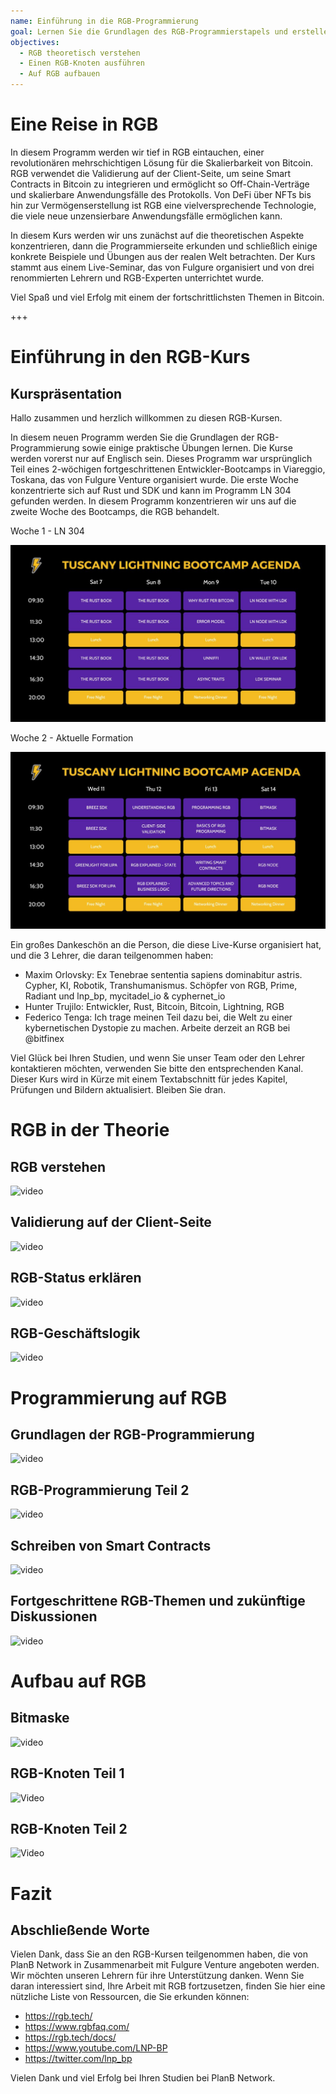 ```yaml
---
name: Einführung in die RGB-Programmierung
goal: Lernen Sie die Grundlagen des RGB-Programmierstapels und erstellen Sie Ihre ersten RGB-Anwendungen
objectives:
  - RGB theoretisch verstehen
  - Einen RGB-Knoten ausführen
  - Auf RGB aufbauen
---
```


# Eine Reise in RGB

In diesem Programm werden wir tief in RGB eintauchen, einer revolutionären mehrschichtigen Lösung für die Skalierbarkeit von Bitcoin. RGB verwendet die Validierung auf der Client-Seite, um seine Smart Contracts in Bitcoin zu integrieren und ermöglicht so Off-Chain-Verträge und skalierbare Anwendungsfälle des Protokolls. Von DeFi über NFTs bis hin zur Vermögenserstellung ist RGB eine vielversprechende Technologie, die viele neue unzensierbare Anwendungsfälle ermöglichen kann.

In diesem Kurs werden wir uns zunächst auf die theoretischen Aspekte konzentrieren, dann die Programmierseite erkunden und schließlich einige konkrete Beispiele und Übungen aus der realen Welt betrachten. Der Kurs stammt aus einem Live-Seminar, das von Fulgure organisiert und von drei renommierten Lehrern und RGB-Experten unterrichtet wurde.

Viel Spaß und viel Erfolg mit einem der fortschrittlichsten Themen in Bitcoin.

+++

# Einführung in den RGB-Kurs

## Kurspräsentation

Hallo zusammen und herzlich willkommen zu diesen RGB-Kursen.

In diesem neuen Programm werden Sie die Grundlagen der RGB-Programmierung sowie einige praktische Übungen lernen. Die Kurse werden vorerst nur auf Englisch sein. Dieses Programm war ursprünglich Teil eines 2-wöchigen fortgeschrittenen Entwickler-Bootcamps in Viareggio, Toskana, das von Fulgure Venture organisiert wurde. Die erste Woche konzentrierte sich auf Rust und SDK und kann im Programm LN 304 gefunden werden. In diesem Programm konzentrieren wir uns auf die zweite Woche des Bootcamps, die RGB behandelt.

Woche 1 - LN 304

![image](assets/image/1.jpg)

Woche 2 - Aktuelle Formation

![image](assets/image/2.jpg)

Ein großes Dankeschön an die Person, die diese Live-Kurse organisiert hat, und die 3 Lehrer, die daran teilgenommen haben:

- Maxim Orlovsky: Ex Tenebrae sententia sapiens dominabitur astris. Cypher, KI, Robotik, Transhumanismus. Schöpfer von RGB, Prime, Radiant und lnp_bp, mycitadel_io & cyphernet_io
- Hunter Trujilo: Entwickler, Rust, Bitcoin, Bitcoin, Lightning, RGB
- Federico Tenga: Ich trage meinen Teil dazu bei, die Welt zu einer kybernetischen Dystopie zu machen. Arbeite derzeit an RGB bei @bitfinex

Viel Glück bei Ihren Studien, und wenn Sie unser Team oder den Lehrer kontaktieren möchten, verwenden Sie bitte den entsprechenden Kanal. Dieser Kurs wird in Kürze mit einem Textabschnitt für jedes Kapitel, Prüfungen und Bildern aktualisiert. Bleiben Sie dran.

# RGB in der Theorie

## RGB verstehen

![video](https://youtu.be/AF2XbifPGXM)

## Validierung auf der Client-Seite

![video](https://youtu.be/FS6PDprWl5Q)

## RGB-Status erklären

![video](https://youtu.be/tmAVdyXGmj4)

## RGB-Geschäftslogik

![video](https://youtu.be/lUTjeuM0oTA)

# Programmierung auf RGB

## Grundlagen der RGB-Programmierung

![video](https://youtu.be/Uo1UoxiImsI)

## RGB-Programmierung Teil 2

![video](https://youtu.be/sVoKIi-1XbY)

## Schreiben von Smart Contracts

![video](https://youtu.be/GRwS-NvWF3I)

## Fortgeschrittene RGB-Themen und zukünftige Diskussionen

![video](https://youtu.be/mqCupTlDbA0)

# Aufbau auf RGB

## Bitmaske

![video](https://youtu.be/nbUtV8GOR_U)
## RGB-Knoten Teil 1
![Video](https://youtu.be/5iAhsgCSL3U)

## RGB-Knoten Teil 2
![Video](https://youtu.be/piQQH4Q2nr0)

# Fazit

## Abschließende Worte

Vielen Dank, dass Sie an den RGB-Kursen teilgenommen haben, die von PlanB Network in Zusammenarbeit mit Fulgure Venture angeboten werden. Wir möchten unseren Lehrern für ihre Unterstützung danken. Wenn Sie daran interessiert sind, Ihre Arbeit mit RGB fortzusetzen, finden Sie hier eine nützliche Liste von Ressourcen, die Sie erkunden können:

- https://rgb.tech/
- https://www.rgbfaq.com/
- https://rgb.tech/docs/
- https://www.youtube.com/LNP-BP
- https://twitter.com/lnp_bp

Vielen Dank und viel Erfolg bei Ihren Studien bei PlanB Network.
